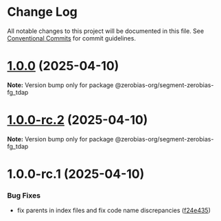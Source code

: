 # Change Log

All notable changes to this project will be documented in this file.
See [Conventional Commits](https://conventionalcommits.org) for commit guidelines.

# [1.0.0](https://github.com/zerobias-org/segment/compare/@zerobias-org/segment-zerobias-fg_tdap@1.0.0-rc.2...@zerobias-org/segment-zerobias-fg_tdap@1.0.0) (2025-04-10)

**Note:** Version bump only for package @zerobias-org/segment-zerobias-fg_tdap





# [1.0.0-rc.2](https://github.com/zerobias-org/segment/compare/@zerobias-org/segment-zerobias-fg_tdap@1.0.0-rc.1...@zerobias-org/segment-zerobias-fg_tdap@1.0.0-rc.2) (2025-04-10)

**Note:** Version bump only for package @zerobias-org/segment-zerobias-fg_tdap





# 1.0.0-rc.1 (2025-04-10)


### Bug Fixes

* fix parents in index files and fix code name discrepancies ([f24e435](https://github.com/zerobias-org/segment/commit/f24e4352453caaa05074cc6bb66ee8ed21a4f11d))
